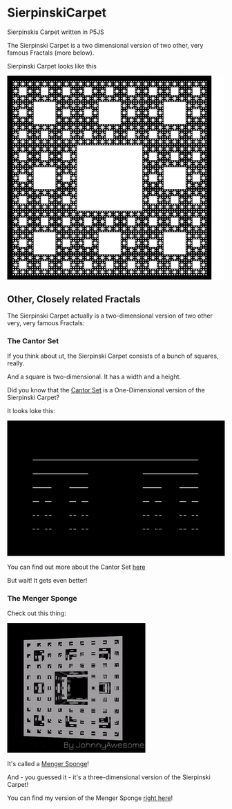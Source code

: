 # SierpinskiCarpet
Sierpinskis Carpet written in P5JS

The Sierpinski Carpet is a two dimensional version of two other, very famous Fractals (more below).

Sierpinski Carpet looks like this

![SierpinskiCarpet](https://github.com/johnnyawesome/SierpinskiCarpet/blob/master/SierpinskiCarpet/DemoImages/SierpinskiCarpet.jpg)

## Other, Closely related Fractals

The Sierpinski Carpet actually is a two-dimensional version of two other very, very famous Fractals:

### The Cantor Set

If you think about ut, the Sierpinski Carpet consists of a bunch of squares, really.

And a square is two-dimensional. It has a width and a height.

Did you know that the [Cantor Set](https://github.com/johnnyawesome/CantorSet) is a One-Dimensional version of the Sierpinski Carpet?

It looks loke this:

![Cantor Set](https://raw.githubusercontent.com/johnnyawesome/CantorSet/master/CantorSet/DemoImages/CantorSet.jpg)

You can find out more about the Cantor Set [here](https://github.com/johnnyawesome/CantorSet)

But wait! It gets even better!

### The Menger Sponge

Check out this thing:

![Menger Sponge](https://raw.githubusercontent.com/johnnyawesome/MengerSponge/main/MengerSponge/DemoImages/MengerSpongeText.gif)

It's called a [Menger Sponge](https://github.com/johnnyawesome/MengerSponge)!

And - you guessed it - it's a three-dimensional version of the Sierpinski Carpet!

You can find my version of the Menger Sponge [right here](https://github.com/johnnyawesome/MengerSponge)! 
